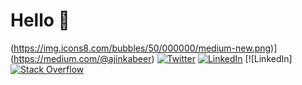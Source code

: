 # Hello 👋

(https://img.icons8.com/bubbles/50/000000/medium-new.png)](https://medium.com/@ajinkabeer) [![Twitter](https://img.icons8.com/fluent/48/000000/twitter.png)](http://twitter.com/kabeerajin) [![LinkedIn](https://img.icons8.com/doodle/48/000000/linkedin--v2.png)](https://in.linkedin.com/in/ajinkabeer) [![LinkedIn][![Stack Overflow](https://img.icons8.com/color/48/000000/stackoverflow.png)](https://stackoverflow.com/users/11459285/ajin-kabeer)
